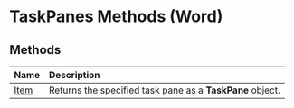 
# TaskPanes Methods (Word)

## Methods



|**Name**|**Description**|
|:-----|:-----|
|[Item](1c4697cc-8ec6-8281-e43e-d1efdcd1b7e5.md)|Returns the specified task pane as a  **TaskPane** object.|
